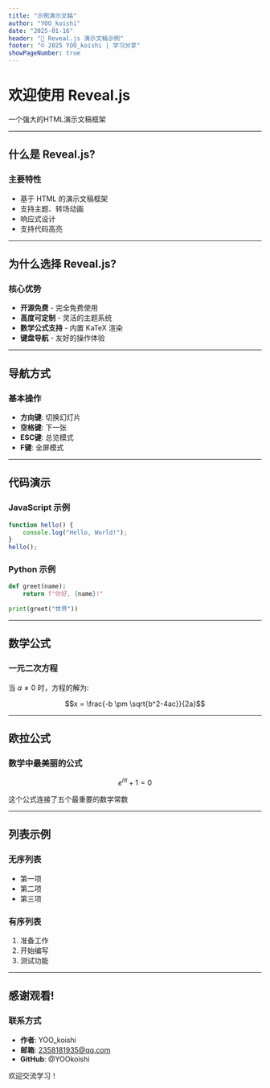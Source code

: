```yaml
---
title: "示例演示文稿"
author: "YOO_koishi"
date: "2025-01-16"
header: "🎯 Reveal.js 演示文稿示例"
footer: "© 2025 YOO_koishi | 学习分享"
showPageNumber: true
---
```


# 欢迎使用 Reveal.js

一个强大的HTML演示文稿框架

---

## 什么是 Reveal.js?

### 主要特性

- 基于 HTML 的演示文稿框架
- 支持主题、转场动画
- 响应式设计
- 支持代码高亮

---

## 为什么选择 Reveal.js?

### 核心优势

- **开源免费** - 完全免费使用
- **高度可定制** - 灵活的主题系统
- **数学公式支持** - 内置 KaTeX 渲染
- **键盘导航** - 友好的操作体验

---

## 导航方式

### 基本操作

- **方向键**: 切换幻灯片
- **空格键**: 下一张
- **ESC键**: 总览模式
- **F键**: 全屏模式

---

## 代码演示

### JavaScript 示例

```javascript
function hello() {
    console.log("Hello, World!");
}
hello();
```

### Python 示例

```python
def greet(name):
    return f"你好, {name}!"
    
print(greet("世界"))
```

---

## 数学公式

### 一元二次方程

当 $a \ne 0$ 时，方程的解为:

$$x = \frac{-b \pm \sqrt{b^2-4ac}}{2a}$$

---

## 欧拉公式

### 数学中最美丽的公式

$$e^{i\pi} + 1 = 0$$

这个公式连接了五个最重要的数学常数

---

## 列表示例

### 无序列表

- 第一项
- 第二项
- 第三项

### 有序列表

1. 准备工作
2. 开始编写
3. 测试功能

---

## 感谢观看!

### 联系方式

- **作者**: YOO_koishi
- **邮箱**: 2358181935@qq.com
- **GitHub**: @YOOkoishi

欢迎交流学习！
